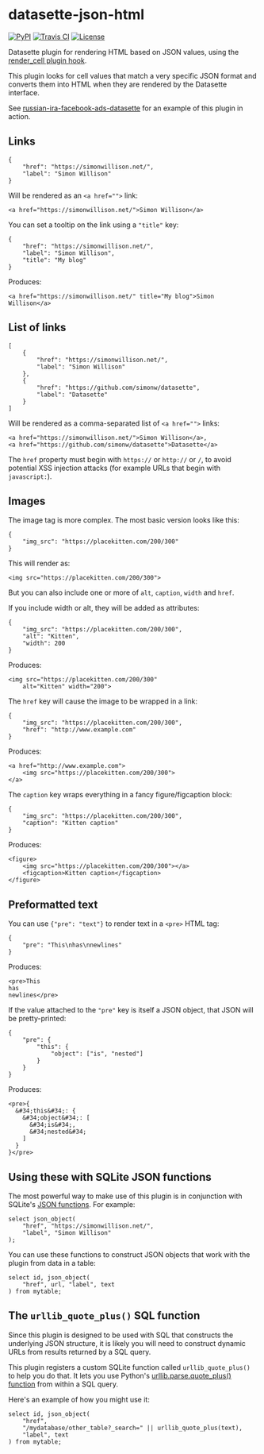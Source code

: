 # datasette-json-html

[![PyPI](https://img.shields.io/pypi/v/datasette-json-html.svg)](https://pypi.org/project/datasette-json-html/)
[![Travis CI](https://travis-ci.com/simonw/datasette-json-html.svg?branch=master)](https://travis-ci.com/simonw/datasette-json-html)
[![License](https://img.shields.io/badge/license-Apache%202.0-blue.svg)](https://github.com/simonw/datasette-json-html/blob/master/LICENSE)

Datasette plugin for rendering HTML based on JSON values, using the [render_cell plugin hook](https://datasette.readthedocs.io/en/latest/plugins.html#plugin-hook-render-cell).

This plugin looks for cell values that match a very specific JSON format and converts them into HTML when they are rendered by the Datasette interface.

See [russian-ira-facebook-ads-datasette](https://github.com/simonw/russian-ira-facebook-ads-datasette) for an example of this plugin in action.

## Links

    {
        "href": "https://simonwillison.net/",
        "label": "Simon Willison"
    }

Will be rendered as an `<a href="">` link:

    <a href="https://simonwillison.net/">Simon Willison</a>

You can set a tooltip on the link using a `"title"` key:


    {
        "href": "https://simonwillison.net/",
        "label": "Simon Willison",
        "title": "My blog"
    }

Produces:

    <a href="https://simonwillison.net/" title="My blog">Simon Willison</a>


## List of links

    [
        {
            "href": "https://simonwillison.net/",
            "label": "Simon Willison"
        },
        {
            "href": "https://github.com/simonw/datasette",
            "label": "Datasette"
        }
    ]

Will be rendered as a comma-separated list of `<a href="">` links:

    <a href="https://simonwillison.net/">Simon Willison</a>,
    <a href="https://github.com/simonw/datasette">Datasette</a>

The `href` property must begin with `https://` or `http://` or `/`, to avoid potential XSS injection attacks (for example URLs that begin with `javascript:`).

## Images

The image tag is more complex. The most basic version looks like this:

    {
        "img_src": "https://placekitten.com/200/300"
    }

This will render as:

    <img src="https://placekitten.com/200/300">

But you can also include one or more of `alt`, `caption`, `width` and `href`.

If you include width or alt, they will be added as attributes:

    {
        "img_src": "https://placekitten.com/200/300",
        "alt": "Kitten",
        "width": 200
    }

Produces:

    <img src="https://placekitten.com/200/300"
        alt="Kitten" width="200">

The `href` key will cause the image to be wrapped in a link:

    {
        "img_src": "https://placekitten.com/200/300",
        "href": "http://www.example.com"
    }

Produces:

    <a href="http://www.example.com">
        <img src="https://placekitten.com/200/300">
    </a>

The `caption` key wraps everything in a fancy figure/figcaption block:

    {
        "img_src": "https://placekitten.com/200/300",
        "caption": "Kitten caption"
    }

Produces:

    <figure>
        <img src="https://placekitten.com/200/300"></a>
        <figcaption>Kitten caption</figcaption>
    </figure>

## Preformatted text

You can use `{"pre": "text"}` to render text in a `<pre>` HTML tag:

    {
        "pre": "This\nhas\nnewlines"
    }

Produces:

    <pre>This
    has
    newlines</pre>

If the value attached to the `"pre"` key is itself a JSON object, that JSON will be pretty-printed:

    {
        "pre": {
            "this": {
                "object": ["is", "nested"]
            }
        }
    }

Produces:

    <pre>{
      &#34;this&#34;: {
        &#34;object&#34;: [
          &#34;is&#34;,
          &#34;nested&#34;
        ]
      }
    }</pre>

## Using these with SQLite JSON functions

The most powerful way to make use of this plugin is in conjunction with SQLite's [JSON functions](https://www.sqlite.org/json1.html). For example:

    select json_object(
        "href", "https://simonwillison.net/",
        "label", "Simon Willison"
    );

You can use these functions to construct JSON objects that work with the plugin from data in a table:

    select id, json_object(
        "href", url, "label", text
    ) from mytable;

## The `urllib_quote_plus()` SQL function

Since this plugin is designed to be used with SQL that constructs the underlying JSON structure, it is likely you will need to construct dynamic URLs from results returned by a SQL query.

This plugin registers a custom SQLite function called `urllib_quote_plus()` to help you do that. It lets you use Python's [urllib.parse.quote\_plus() function](https://docs.python.org/3/library/urllib.parse.html#urllib.parse.quote_plus) from within a SQL query.

Here's an example of how you might use it:

    select id, json_object(
        "href",
        "/mydatabase/other_table?_search=" || urllib_quote_plus(text),
        "label", text
    ) from mytable;
